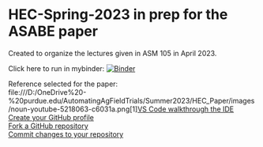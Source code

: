 # HEC-Spring-2023 in prep for the ASABE paper

Created to organize the lectures given in ASM 105 in April 2023.

Click here to run in mybinder:
[![Binder](https://mybinder.org/badge_logo.svg)](https://mybinder.org/v2/gh/jvkrogmeier/HEC-Spring-2023/HEAD)

Reference selected for the paper:  
file:///D:/OneDrive%20-%20purdue.edu/AutomatingAgFieldTrials/Summer2023/HEC_Paper/images/noun-youtube-5218063-c6031a.png[1][VS Code walkthrough the IDE](https://youtu.be/B-s71n0dHUk?si=P9fCCpTmndf3yxnL)  
[Create your GitHub profile](https://youtu.be/ZhHDfZ-l7ZU?si=RXl7QwyR8WxIiLbg)  
[Fork a GitHub repository](https://youtu.be/ZB9VgHFqqXU?si=ZaZ-V5kLYc3gZWrn)  
[Commit changes to your repository](https://youtu.be/nT1NPCyTtyo?si=ObX0uZTESoEN-BJJ)  
